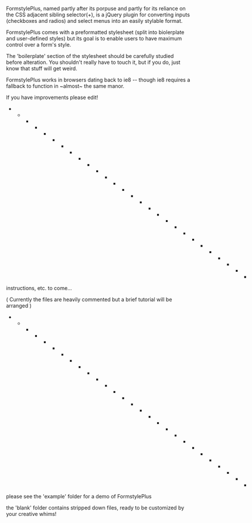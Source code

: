 FormstylePlus, named partly after its porpuse and partly for its reliance on the CSS adjacent sibling selector(+), is a jQuery plugin for converting inputs (checkboxes and radios) and select menus into an easily stylable format.

FormstylePlus comes with a preformatted stylesheet (split into biolerplate and user-defined styles) but its goal is to enable users to have maximum control over a form's style.

The 'boilerplate' section of the stylesheet should be carefully studied before alteration. You shouldn't really have to touch it, but if you do, just know that stuff will get weird. 

FormstylePlus works in browsers dating back to ie8 -- though ie8 requires a fallback to function in ~almost~ the same manor.

If you have improvements please edit! 

+ + + + + + + + + + + + + + + + + + + + + + + + + + + + 

instructions, etc. to come...

( Currently the files are heavily commented but a brief tutorial will be arranged )

+ + + + + + + + + + + + + + + + + + + + + + + + + + + + 

please see the 'example' folder for a demo of FormstylePlus

the 'blank' folder contains stripped down files, ready to be customized by your creative whims!
